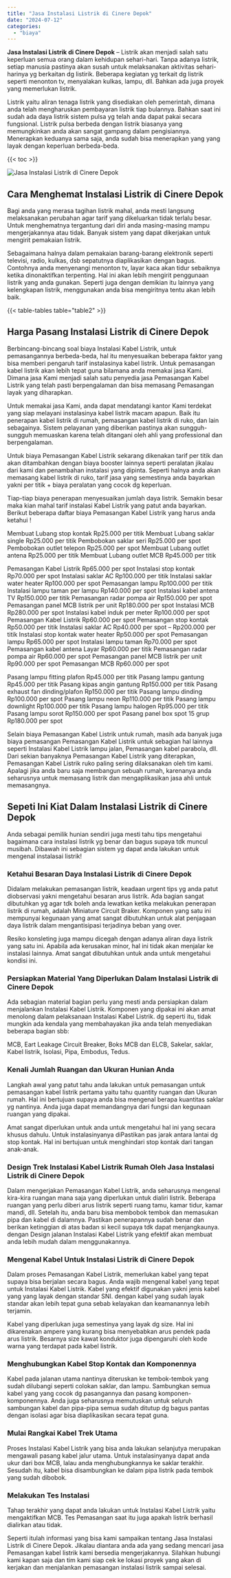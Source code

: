 ```yaml
---
title: "Jasa Instalasi Listrik di Cinere Depok"
date: "2024-07-12"
categories: 
  - "biaya"
---
```


**Jasa Instalasi Listrik di Cinere Depok** – Listrik akan menjadi salah satu keperluan semua orang dalam kehidupan sehari-hari. Tanpa adanya listrik, setiap manusia pastinya akan susah untuk melaksanakan aktivitas sehari-harinya yg berkaitan dg listirik. Beberapa kegiatan yg terkait dg listrik seperti menonton tv, menyalakan kulkas, lampu, dll. Bahkan ada juga proyek yang memerlukan listrik.

Listrik yaitu aliran tenaga listrik yang disediakan oleh pemerintah, dimana anda telah mengharuskan pembayaran listrik tiap bulannya. Bahkan saat ini sudah ada daya listrik sistem pulsa yg telah anda dapat pakai secara fungsional. Listrik pulsa berbeda dengan listrik biasanya yang memungkinkan anda akan sangat gampang dalam pengisiannya. Menerapkan keduanya sama saja, anda sudah bisa menerapkan yang yang layak dengan keperluan berbeda-beda.

{{< toc >}}

![Jasa Instalasi Listrik di Cinere Depok](/images/instalasi-listrik-murah31.png)

## Cara Menghemat Instalasi Listrik di Cinere Depok

Bagi anda yang merasa tagihan listrik mahal, anda mesti langsung melaksanakan perubahan agar tarif yang dikeluarkan tidak terlalu besar. Untuk menghematnya tergantung dari diri anda masing-masing mampu mengerjakannya atau tidak. Banyak sistem yang dapat dikerjakan untuk mengirit pemakaian listrik.

Sebagaimana halnya dalam pemakaian barang-barang elektronik seperti televisi, radio, kulkas, dsb sepatutnya diaplikasikan dengan bagus. Contohnya anda menyenangi menonton tv, layar kaca akan tidur sebaiknya ketika dinonaktifkan terpenting. Hal ini akan lebih mengirit penggunaan listrik yang anda gunakan. Seperti juga dengan demikian itu lainnya yang kelengkapan listrik, menggunakan anda bisa mengiritnya tentu akan lebih baik.

{{< table-tables table="table2" >}}

## Harga Pasang Instalasi Listrik di Cinere Depok

Berbincang-bincang soal biaya Instalasi Kabel Listrik, untuk pemasangannya berbeda-beda, hal itu menyesuaikan beberapa faktor yang bisa memberi pengaruh tarif instalasinya kabel listrik. Untuk pemasangan kabel listrik akan lebih tepat guna bilamana anda memakai jasa Kami. Dimana jasa Kami menjadi salah satu penyedia jasa Pemasangan Kabel Listrik yang telah pasti berpengalaman dan bisa memasang Pemasangan layak yang diharapkan.

Untuk memakai jasa Kami, anda dapat mendatangi kantor Kami terdekat yang siap melayani instalasinya kabel listrik macam apapun. Baik itu penerapan kabel listrik di rumah, pemasangan kabel listrik di ruko, dan lain sebagainya. Sistem pelayanan yang diberikan pastinya akan sungguh-sungguh memuaskan karena telah ditangani oleh ahli yang professional dan berpengalaman.

Untuk biaya Pemasangan Kabel Listrik sekarang dikenakan tarif per titik dan akan ditambahkan dengan biaya booster lainnya seperti peralatan jikalau dari kami dan penambahan instalasi yang dipinta. Seperti halnya anda akan memasang kabel listrik di ruko, tarif jasa yang semestinya anda bayarkan yakni per titik + biaya peralatan yang cocok dg keperluan.

Tiap-tiap biaya penerapan menyesuaikan jumlah daya listrik. Semakin besar maka kian mahal tarif instalasi Kabel Listrik yang patut anda bayarkan. Berikut beberapa daftar biaya Pemasangan Kabel Listrik yang harus anda ketahui !

Membuat Lubang stop kontak Rp25.000 per titik Membuat Lubang saklar single Rp25.000 per titik Pembobokan saklar seri Rp25.000 per spot Pembobokan outlet telepon Rp25.000 per spot Membuat Lubang outlet antena Rp25.000 per titik Membuat Lubang outlet MCB Rp45.000 per titik

Pemasangan Kabel Listrik Rp65.000 per spot Instalasi stop kontak Rp70.000 per spot Instalasi saklar AC Rp100.000 per titik Instalasi saklar water heater Rp100.000 per spot Pemasangan lampu Rp100.000 per titik Instalasi lampu taman per lampu Rp140.000 per spot Instalasi kabel antena TV Rp150.000 per titik Pemasangan radar pompa air Rp150.000 per spot Pemasangan panel MCB listrik per unit Rp180.000 per spot Instalasi MCB Rp280.000 per spot Instalasi kabel induk per meter Rp100.000 per spot Pemasangan Kabel Listrik Rp60.000 per spot Pemasangan stop kontak Rp50.000 per titik Instalasi saklar AC Rp40.000 per spot – Rp200.000 per titik Instalasi stop kontak water heater Rp50.000 per spot Pemasangan lampu Rp65.000 per spot Instalasi lampu taman Rp70.000 per spot Pemasangan kabel antena Layar Rp60.000 per titik Pemasangan radar pompa air Rp60.000 per spot Pemasangan panel MCB listrik per unit Rp90.000 per spot Pemasangan MCB Rp60.000 per spot

Pasang lampu fitting plafon Rp45.000 per titik Pasang lampu gantung Rp45.000 per titik Pasang kipas angin gantung Rp150.000 per titik Pasang exhaust fan dinding/plafon Rp150.000 per titik Pasang lampu dinding Rp100.000 per spot Pasang lampu neon Rp110.000 per titik Pasang lampu downlight Rp100.000 per titik Pasang lampu halogen Rp95.000 per titik Pasang lampu sorot Rp150.000 per spot Pasang panel box spot 15 grup Rp180.000 per spot

Selain biaya Pemasangan Kabel Listrik untuk rumah, masih ada banyak juga biaya pemasangan Pemasangan Kabel Listrik untuk sebagian hal lainnya seperti Instalasi Kabel Listrik lampu jalan, Pemasangan kabel parabola, dll. Dari sekian banyaknya Pemasangan Kabel Listrik yang diterapkan, Pemasangan Kabel Listrik ruko paling sering dilaksanakan oleh tim kami. Apalagi jika anda baru saja membangun sebuah rumah, karenanya anda seharusnya untuk memasang listrik dan mengaplikasikan jasa ahli untuk memasangnya.

## Sepeti Ini Kiat Dalam Instalasi Listrik di Cinere Depok


Anda sebagai pemilik hunian sendiri juga mesti tahu tips mengetahui bagaimana cara instalasi listrik yg benar dan bagus supaya tdk muncul musibah. Dibawah ini sebagian sistem yg dapat anda lakukan untuk mengenal instalasai listrik!

### Ketahui Besaran Daya Instalasi Listrik di Cinere Depok

Didalam melakukan pemasangan listrik, keadaan urgent tips yg anda patut diobservasi yakni mengetahui besaran arus listrik. Ada bagian sangat dibutuhkan yg agar tdk boleh anda lewatkan ketika melakukan penerapan listrik di rumah, adalah Miniature Circuit Braker. Komponen yang satu ini mempunyai kegunaan yang amat sangat dibutuhkan untuk alat penjagaan daya listrik dalam mengantisipasi terjadinya beban yang over.

Resiko konsleting juga mampu dicegah dengan adanya aliran daya listrik yang satu ini. Apabila ada kerusakan minor, hal ini tidak akan menjalar ke instalasi lainnya. Amat sangat dibutuhkan untuk anda untuk mengetahui kondisi ini.

### Persiapkan Material Yang Diperlukan Dalam Instalasi Listrik di Cinere Depok

Ada sebagian material bagian perlu yang mesti anda persiapkan dalam menjalankan Instalasi Kabel Listrik. Komponen yang dipakai ini akan amat menolong dalam pelaksanaan Instalasi Kabel Listrik. dg seperti itu, tidak mungkin ada kendala yang membahayakan jika anda telah menyediakan beberapa bagian sbb:

MCB, Eart Leakage Circuit Breaker, Boks MCB dan ELCB, Sakelar, saklar, Kabel listrik, Isolasi, Pipa, Embodus, Tedus.

### Kenali Jumlah Ruangan dan Ukuran Hunian Anda

Langkah awal yang patut tahu anda lakukan untuk pemasangan untuk pemasangan kabel listrik pertama yaitu tahu quantity ruangan dan Ukuran rumah. Hal ini bertujuan supaya anda bisa mengenal berapa kuantitas saklar yg nantinya. Anda juga dapat memandangnya dari fungsi dan kegunaan ruangan yang dipakai.

Amat sangat diperlukan untuk anda untuk mengetahui hal ini yang secara khusus dahulu. Untuk instalasinyanya diPastikan pas jarak antara lantai dg stop kontak. Hal ini bertujuan untuk menghindari stop kontak dari tangan anak-anak.

### Design Trek Instalasi Kabel Listrik Rumah Oleh Jasa Instalasi Listrik di Cinere Depok

Dalam mengerjakan Pemasangan Kabel Listrik, anda seharusnya mengenal kira-kira ruangan mana saja yang diperlukan untuk dialiri listrik. Beberapa ruangan yang perlu diberi arus listrik seperti ruang tamu, kamar tidur, kamar mandi, dll. Setelah itu, anda baru bisa membobok tembok dan memasukan pipa dan kabel di dalamnya. Pastikan penerapannya sudah benar dan berikan ketinggian di atas badan si kecil supaya tdk dapat menjangkaunya. dengan Design jalanan Instalasi Kabel Listrik yang efektif akan membuat anda lebih mudah dalam menggunakannya.

### Mengenal Kabel Untuk Instalasi Listrik di Cinere Depok

Dalam proses Pemasangan Kabel Listrik, memerlukan kabel yang tepat supaya bisa berjalan secara bagus. Anda wajib mengenal kabel yang tepat untuk Instalasi Kabel Listrik. Kabel yang efektif digunakan yakni jenis kabel yang yang layak dengan standar SNI. dengan kabel yang sudah layak standar akan lebih tepat guna sebab kelayakan dan keamanannya lebih terjamin.

Kabel yang diperlukan juga semestinya yang layak dg size. Hal ini dikarenakan ampere yang kurang bisa menyebabkan arus pendek pada arus listrik. Besarnya size kawat konduktor juga dipengaruhi oleh kode warna yang terdapat pada kabel listrik.

### Menghubungkan Kabel Stop Kontak dan Komponennya

Kabel pada jalanan utama nantinya diteruskan ke tembok-tembok yang sudah dilubangi seperti colokan saklar, dan lampu. Sambungkan semua kabel yang yang cocok dg pasangannya dan pasang komponen-komponennya. Anda juga seharusnya memutuskan untuk seluruh sambungan kabel dan pipa-pipa semua sudah ditutup dg bagus pantas dengan isolasi agar bisa diaplikasikan secara tepat guna.

### Mulai Rangkai Kabel Trek Utama

Proses Instalasi Kabel Listrik yang bisa anda lakukan selanjutya merupakan mengawali pasang kabel jalur utama. Untuk instalasinyanya dapat anda ukur dari box MCB, lalau anda menghubungkannya ke saklar terakhir. Sesudah itu, kabel bisa disambungkan ke dalam pipa listrik pada tembok yang sudah dibobok.

### Melakukan Tes Instalasi

Tahap terakhir yang dapat anda lakukan untuk Instalasi Kabel Listrik yaitu mengaktifkan MCB. Tes Pemasangan saat itu juga apakah listrik berhasil dialirkan atau tidak.

Seperti itulah informasi yang bisa kami sampaikan tentang Jasa Instalasi Listrik di Cinere Depok. Jikalau diantara anda ada yang sedang mencari jasa Pemasangan kabel listrik kami bersedia mengerjakannya. Silahkan hubungi kami kapan saja dan tim kami siap cek ke lokasi proyek yang akan di kerjakan dan menjalankan pemasangan instalasi listrik sampai selesai.
